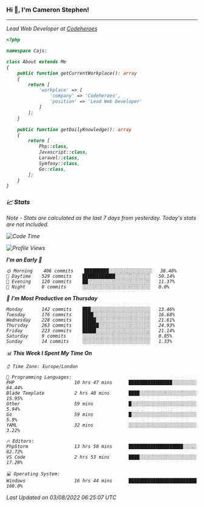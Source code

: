 ### Hi 👋, I'm Cameron Stephen!
<hr>
<p><em>Lead Web Developer at <a href="https://codeheroes.co.uk">Codeheroes</a></p>


```php
<?php

namespace Cajs;

class About extends Me
{
    public function getCurrentWorkplace(): array
    {
        return [
            'workplace' => [
                'company' => 'Codeheroes',
                'position' => 'Lead Web Developer'
            ]
        ];
    }

    public function getDailyKnowledge(): array
    {
        return [
            Php::class,
            Javascript::class,
            Laravel::class,
            Symfony::class,
            Go::class,
        ];
    }
}
```

### 📈 Stats
<p><em>Note - Stats are calculated as the last 7 days from yesterday. Today's stats are not included.</em></p>


<!--START_SECTION:waka-->
![Code Time](http://img.shields.io/badge/Code%20Time-3%2C060%20hrs%2024%20mins-blue)

![Profile Views](http://img.shields.io/badge/Profile%20Views-0-blue)

**I'm an Early 🐤** 

```text
🌞 Morning    406 commits    █████████░░░░░░░░░░░░░░░░   38.48% 
🌆 Daytime    529 commits    ████████████░░░░░░░░░░░░░   50.14% 
🌃 Evening    120 commits    ██░░░░░░░░░░░░░░░░░░░░░░░   11.37% 
🌙 Night      0 commits      ░░░░░░░░░░░░░░░░░░░░░░░░░   0.0%

```
📅 **I'm Most Productive on Thursday** 

```text
Monday       142 commits    ███░░░░░░░░░░░░░░░░░░░░░░   13.46% 
Tuesday      176 commits    ████░░░░░░░░░░░░░░░░░░░░░   16.68% 
Wednesday    228 commits    █████░░░░░░░░░░░░░░░░░░░░   21.61% 
Thursday     263 commits    ██████░░░░░░░░░░░░░░░░░░░   24.93% 
Friday       223 commits    █████░░░░░░░░░░░░░░░░░░░░   21.14% 
Saturday     9 commits      ░░░░░░░░░░░░░░░░░░░░░░░░░   0.85% 
Sunday       14 commits     ░░░░░░░░░░░░░░░░░░░░░░░░░   1.33%

```


📊 **This Week I Spent My Time On** 

```text
⌚︎ Time Zone: Europe/London

💬 Programming Languages: 
PHP                      10 hrs 47 mins      ████████████████░░░░░░░░░   64.44% 
Blade Template           2 hrs 40 mins       ████░░░░░░░░░░░░░░░░░░░░░   15.95% 
Other                    59 mins             █░░░░░░░░░░░░░░░░░░░░░░░░   5.94% 
Go                       59 mins             █░░░░░░░░░░░░░░░░░░░░░░░░   5.9% 
YAML                     32 mins             ░░░░░░░░░░░░░░░░░░░░░░░░░   3.22%

🔥 Editors: 
PhpStorm                 13 hrs 50 mins      ████████████████████░░░░░   82.72% 
VS Code                  2 hrs 53 mins       ████░░░░░░░░░░░░░░░░░░░░░   17.28%

💻 Operating System: 
Windows                  16 hrs 44 mins      █████████████████████████   100.0%

```


 Last Updated on 03/08/2022 06:25:07 UTC
<!--END_SECTION:waka-->
